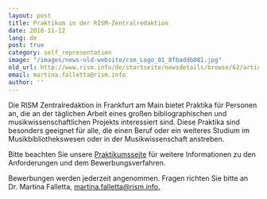 ```yaml
---
layout: post
title: Praktikum in der RISM-Zentralredaktion
date: 2018-11-12
lang: de
post: true
category: self_representation
image: "/images/news-old-website/csm_Logo_01_8fbaddb081.jpg"
old_url: http://www.rism.info/de/startseite/newsdetails/browse/62/article/64/internships-at-the-rism-central-office.html
email: martina.falletta@rism.info
author: ''
---
```


Die RISM Zentralredaktion in Frankfurt am Main bietet Praktika für Personen an, die an der täglichen Arbeit eines großen bibliographischen und musikwissenschaftlichen Projekts interessiert sind. Diese Praktika sind besonders geeignet für alle, die einen Beruf oder ein weiteres Studium im Musikbibliothekswesen oder in der Musikwissenschaft anstreben.

Bitte beachten Sie unsere [Praktikumsseite](/de/unternehmen/praktikantenpraktikantinnen.html) für weitere Informationen zu den Anforderungen und dem Bewerbungsverfahren.

Bewerbungen werden jederzeit angenommen. Fragen richten Sie bitte an Dr. Martina Falletta, [martina.falletta@rism.info.](mailto:martina.falletta@rism.info)


